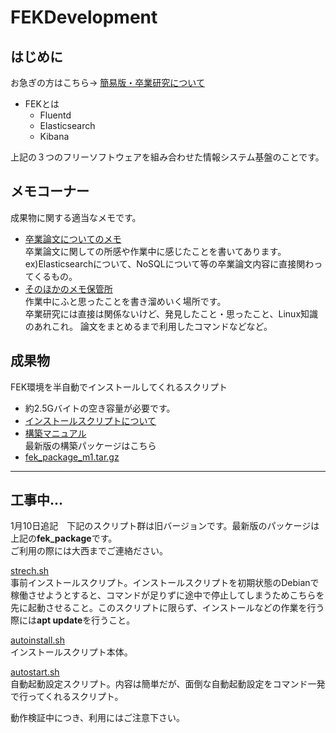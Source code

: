 # FEKDevelopment
## はじめに
お急ぎの方はこちら→
[簡易版・卒業研究について](./etc/about_sotsuron.md)
- FEKとは
  - Fluentd
  - Elasticsearch
  - Kibana  

上記の３つのフリーソフトウェアを組み合わせた情報システム基盤のことです。
## メモコーナー
成果物に関する適当なメモです。
- [卒業論文についてのメモ](./MEMO.md)  
卒業論文に関しての所感や作業中に感じたことを書いてあります。  
ex)Elasticsearchについて、NoSQLについて等の卒業論文内容に直接関わってくるもの。
- [そのほかのメモ保管所](./tech)  
作業中にふと思ったことを書き溜めいく場所です。  
卒業研究には直接は関係ないけど、発見したこと・思ったこと、Linux知識のあれこれ。
論文をまとめるまで利用したコマンドなどなど。

## 成果物  
FEK環境を半自動でインストールしてくれるスクリプト  
- 約2.5Gバイトの空き容量が必要です。  
- [インストールスクリプトについて](./About_InstallScript.md)  
- [構築マニュアル](./manual.md)  
最新版の構築パッケージはこちら
- [fek_package_m1.tar.gz](./fek_package_m1.tar.gz)  

---

## 工事中...

1月10日追記　下記のスクリプト群は旧バージョンです。最新版のパッケージは上記の**fek_package**です。  
ご利用の際には大西までご連絡ださい。  

[strech.sh](./strech.sh)  
事前インストールスクリプト。インストールスクリプトを初期状態のDebianで稼働させようとすると、コマンドが足りずに途中で停止してしまうためこちらを先に起動させること。このスクリプトに限らず、インストールなどの作業を行う際には**apt update**を行うこと。  
  
[autoinstall.sh](./autoinstall.sh)  
インストールスクリプト本体。  
  
[autostart.sh](./autostart.sh)  
自動起動設定スクリプト。内容は簡単だが、面倒な自動起動設定をコマンド一発で行ってくれるスクリプト。  

動作検証中につき、利用にはご注意下さい。  
